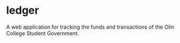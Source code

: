 # ledger
A web application for tracking the funds and transactions of the Olin College Student Government.
